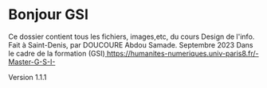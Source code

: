 # Bonjour GSI
Ce dossier contient tous les fichiers, images,etc, du cours Design de l'info.
Fait à Saint-Denis, par DOUCOURE Abdou Samade. Septembre 2023
Dans le cadre de la formation (GSI)[
](https://humanites-numeriques.univ-paris8.fr/-Master-G-S-I-)https://humanites-numeriques.univ-paris8.fr/-Master-G-S-I-

Version 1.1.1

